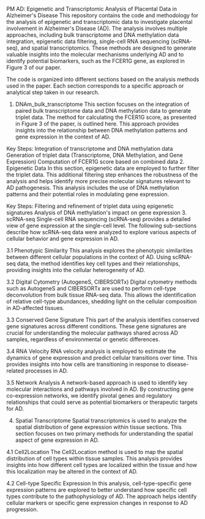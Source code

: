 PM AD: Epigenetic and Transcriptomic Analysis of Placental Data in Alzheimer's Disease
This repository contains the code and methodology for the analysis of epigenetic and transcriptomic data to investigate placental involvement in Alzheimer's Disease (AD). The analysis involves multiple approaches, including bulk transcriptome and DNA methylation data integration, epigenetic data filtering, single-cell RNA sequencing (scRNA-seq), and spatial transcriptomics. These methods are designed to generate valuable insights into the molecular mechanisms underlying AD and to identify potential biomarkers, such as the FCER1G gene, as explored in Figure 3 of our paper.

The code is organized into different sections based on the analysis methods used in the paper. Each section corresponds to a specific approach or analytical step taken in our research.

1. DNAm_bulk_transcriptome
This section focuses on the integration of paired bulk transcriptome data and DNA methylation data to generate triplet data. The method for calculating the FCER1G score, as presented in Figure 3 of the paper, is outlined here. This approach provides insights into the relationship between DNA methylation patterns and gene expression in the context of AD.

Key Steps:
Integration of transcriptome and DNA methylation data
Generation of triplet data (Transcriptome, DNA Methylation, and Gene Expression)
Computation of FCER1G score based on combined data
2. Epigenetic Data
In this section, epigenetic data are employed to further filter the triplet data. This additional filtering step enhances the robustness of the analysis and helps identify more precise molecular signatures relevant to AD pathogenesis. This analysis includes the use of DNA methylation patterns and their potential roles in modulating gene expression.

Key Steps:
Filtering and refinement of triplet data using epigenetic signatures
Analysis of DNA methylation's impact on gene expression
3. scRNA-seq
Single-cell RNA sequencing (scRNA-seq) provides a detailed view of gene expression at the single-cell level. The following sub-sections describe how scRNA-seq data were analyzed to explore various aspects of cellular behavior and gene expression in AD.

3.1 Phenotypic Similarity
This analysis explores the phenotypic similarities between different cellular populations in the context of AD. Using scRNA-seq data, the method identifies key cell types and their relationships, providing insights into the cellular heterogeneity of AD.

3.2 Digital Cytometry (AutogeneS, CIBERSORTx)
Digital cytometry methods such as AutogeneS and CIBERSORTx are used to perform cell-type deconvolution from bulk tissue RNA-seq data. This allows the identification of relative cell-type abundances, shedding light on the cellular composition in AD-affected tissues.

3.3 Conserved Gene Signature
This part of the analysis identifies conserved gene signatures across different conditions. These gene signatures are crucial for understanding the molecular pathways shared across AD samples, regardless of environmental or genetic differences.

3.4 RNA Velocity
RNA velocity analysis is employed to estimate the dynamics of gene expression and predict cellular transitions over time. This provides insights into how cells are transitioning in response to disease-related processes in AD.

3.5 Network Analysis
A network-based approach is used to identify key molecular interactions and pathways involved in AD. By constructing gene co-expression networks, we identify pivotal genes and regulatory relationships that could serve as potential biomarkers or therapeutic targets for AD.

4. Spatial Transcriptome
Spatial transcriptomics is used to analyze the spatial distribution of gene expression within tissue sections. This section focuses on two primary methods for understanding the spatial aspect of gene expression in AD.

4.1 Cell2Location
The Cell2Location method is used to map the spatial distribution of cell types within tissue samples. This analysis provides insights into how different cell types are localized within the tissue and how this localization may be altered in the context of AD.

4.2 Cell-type Specific Expression
In this analysis, cell-type-specific gene expression patterns are explored to better understand how specific cell types contribute to the pathophysiology of AD. The approach helps identify cellular markers or specific gene expression changes in response to AD progression.
   
